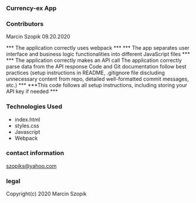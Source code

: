 


### Currency-ex App

### Contributors 

 Marcin Szopik   09.20.2020 



*** The application correctly uses webpack ***
*** The app separates user interface and business logic functionalities into different JavaScript files ***
*** The application correctly makes an API call The application correctly parse data from the API response Code and Git documentation follow best practices (setup instructions in README, .gitignore file discluding unnecessary content from repo, detailed well-formatted commit messages, etc.) ***
***This code follows all setup instructions, including storing your API key if needed ***

### Technologies Used

- index.html
- styles.css
- Javascript
- Webpack


### contact information 

szopiks@yahoo.com

### legal

Copyright(c) 2020 Marcin Szopik
